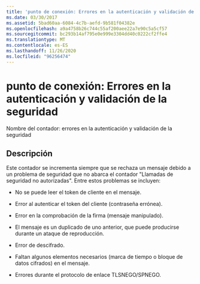 ```yaml
---
title: 'punto de conexión: Errores en la autenticación y validación de la seguridad'
ms.date: 03/30/2017
ms.assetid: 5bad60aa-6084-4c7b-aefd-9b581f04382e
ms.openlocfilehash: a9a4758b26c744c55af200aee22a7e90c5a5cf57
ms.sourcegitcommit: bc293b14af795e0e999e3304dd40c0222cf2ffe4
ms.translationtype: MT
ms.contentlocale: es-ES
ms.lasthandoff: 11/26/2020
ms.locfileid: "96256474"
---
```

# <a name="endpoint-security-validation-and-authentication-failures"></a>punto de conexión: Errores en la autenticación y validación de la seguridad

Nombre del contador: errores en la autenticación y validación de la seguridad  
  
## <a name="description"></a>Descripción  

 Este contador se incrementa siempre que se rechaza un mensaje debido a un problema de seguridad que no abarca el contador "Llamadas de seguridad no autorizadas". Entre estos problemas se incluyen:  
  
- No se puede leer el token de cliente en el mensaje.  
  
- Error al autenticar el token del cliente (contraseña errónea).  
  
- Error en la comprobación de la firma (mensaje manipulado).  
  
- El mensaje es un duplicado de uno anterior, que puede producirse durante un ataque de reproducción.  
  
- Error de descifrado.  
  
- Faltan algunos elementos necesarios (marca de tiempo o bloque de datos cifrados) en el mensaje.  
  
- Errores durante el protocolo de enlace TLSNEGO/SPNEGO.
